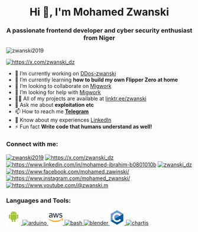 <h1 align="center">Hi 👋, I'm Mohamed Zwanski</h1>
<h3 align="center">A passionate frontend developer and cyber security enthusiast from Niger</h3>

<p align="left">
  <img src="https://komarev.com/ghpvc/?username=zwanski2019&label=Profile%20views&color=0e75b6&style=flat" alt="zwanski2019" />
</p>

<p align="left">
  <a href="https://twitter.com/https://x.com/zwanski_dz" target="blank">
    <img src="https://img.shields.io/twitter/follow/https://x.com/zwanski_dz?logo=twitter&style=for-the-badge" alt="https://x.com/zwanski_dz" />
  </a>
</p>

- 🔭 I’m currently working on [DDos-zwanski](https://github.com/zwanski2019/DDOS-zwanski)
- 🌱 I’m currently learning **how to build my own Flipper Zero at home**
- 👯 I’m looking to collaborate on [Migwork](https://github.com/zwanski2019/migCourses)
- 🤝 I’m looking for help with [Migwork](https://github.com/zwanski2019/migCourses)
- 👨‍💻 All of my projects are available at [linktr.ee/zwanski](https://linktr.ee/zwanski)
- 💬 Ask me about **exploitation etc**
- 📫 How to reach me **[Telegram](https://t.me/zwanski_dz)**
- 📄 Know about my experiences [LinkedIn](https://www.linkedin.com/in/mohamed-ibrahim-b0801010b)
- ⚡ Fun fact **Write code that humans understand as well!**

<h3 align="left">Connect with me:</h3>
<p align="left">
  <a href="https://codepen.io/zwanski2019" target="blank"><img align="center" src="https://raw.githubusercontent.com/rahuldkjain/github-profile-readme-generator/master/src/images/icons/Social/codepen.svg" alt="zwanski2019" height="30" width="40" /></a>
  <a href="https://twitter.com/https://x.com/zwanski_dz" target="blank"><img align="center" src="https://raw.githubusercontent.com/rahuldkjain/github-profile-readme-generator/master/src/images/icons/Social/twitter.svg" alt="https://x.com/zwanski_dz" height="30" width="40" /></a>
  <a href="https://linkedin.com/in/https://www.linkedin.com/in/mohamed-ibrahim-b0801010b" target="blank"><img align="center" src="https://raw.githubusercontent.com/rahuldkjain/github-profile-readme-generator/master/src/images/icons/Social/linked-in-alt.svg" alt="https://www.linkedin.com/in/mohamed-ibrahim-b0801010b" height="30" width="40" /></a>
  <a href="https://stackoverflow.com/users/zwanski_dz" target="blank"><img align="center" src="https://raw.githubusercontent.com/rahuldkjain/github-profile-readme-generator/master/src/images/icons/Social/stack-overflow.svg" alt="zwanski_dz" height="30" width="40" /></a>
  <a href="https://fb.com/https://www.facebook.com/mohamed.zawinski/" target="blank"><img align="center" src="https://raw.githubusercontent.com/rahuldkjain/github-profile-readme-generator/master/src/images/icons/Social/facebook.svg" alt="https://www.facebook.com/mohamed.zawinski/" height="30" width="40" /></a>
  <a href="https://instagram.com/https://www.instagram.com/mohamed_zwanski/" target="blank"><img align="center" src="https://raw.githubusercontent.com/rahuldkjain/github-profile-readme-generator/master/src/images/icons/Social/instagram.svg" alt="https://www.instagram.com/mohamed_zwanski/" height="30" width="40" /></a>
  <a href="https://www.youtube.com/c/https://www.youtube.com/@zwanski.m" target="blank"><img align="center" src="https://raw.githubusercontent.com/rahuldkjain/github-profile-readme-generator/master/src/images/icons/Social/youtube.svg" alt="https://www.youtube.com/@zwanski.m" height="30" width="40" /></a>
</p>

<h3 align="left">Languages and Tools:</h3>
<p align="left">
  <a href="https://developer.android.com" target="_blank" rel="noreferrer"> <img src="https://raw.githubusercontent.com/devicons/devicon/master/icons/android/android-original-wordmark.svg" alt="android" width="40" height="40"/> </a>
  <a href="https://www.arduino.cc/" target="_blank" rel="noreferrer"> <img src="https://cdn.worldvectorlogo.com/logos/arduino-1.svg" alt="arduino" width="40" height="40"/> </a>
  <a href="https://aws.amazon.com" target="_blank" rel="noreferrer"> <img src="https://raw.githubusercontent.com/devicons/devicon/master/icons/amazonwebservices/amazonwebservices-original-wordmark.svg" alt="aws" width="40" height="40"/> </a>
  <a href="https://www.gnu.org/software/bash/" target="_blank" rel="noreferrer"> <img src="https://www.vectorlogo.zone/logos/gnu_bash/gnu_bash-icon.svg" alt="bash" width="40" height="40"/> </a>
  <a href="https://www.blender.org/" target="_blank" rel="noreferrer"> <img src="https://download.blender.org/branding/community/blender_community_badge_white.svg" alt="blender" width="40" height="40"/> </a>
  <a href="https://www.cprogramming.com/" target="_blank" rel="noreferrer"> <img src="https://raw.githubusercontent.com/devicons/devicon/master/icons/c/c-original.svg" alt="c" width="40" height="40"/> </a>
  <a href="https://www.chartjs.org" target="_blank" rel="noreferrer"> <img src="https://www.chartjs.org/media/logo-title.svg" alt="chartjs" width="40" height="40"/> </a>
  <a href="https://www.w3
